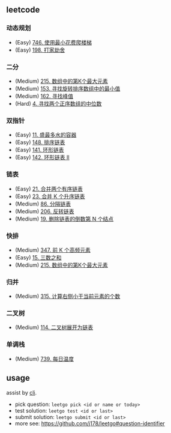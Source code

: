 ## leetcode

### 动态规划

- (Easy) [746. 使用最小花费爬楼梯](https://leetcode.cn/problems/min-cost-climbing-stairs/)
- (Easy) [198. 打家劫舍](https://leetcode.cn/problems/house-robber/)

### 二分

- (Medium) [215. 数组中的第K个最大元素](https://leetcode.cn/problems/kth-largest-element-in-an-array/)
- (Medium) [153. 寻找旋转排序数组中的最小值](https://leetcode.cn/problems/find-minimum-in-rotated-sorted-array/)
- (Medium) [162. 寻找峰值](https://leetcode.cn/problems/find-peak-element/)
- (Hard) [4. 寻找两个正序数组的中位数](https://leetcode.cn/problems/median-of-two-sorted-arrays/)

### 双指针

- (Easy) [11. 盛最多水的容器](https://leetcode.cn/problems/container-with-most-water/)
- (Easy) [148. 排序链表](https://leetcode.cn/problems/sort-list/)
- (Easy) [141. 环形链表](https://leetcode.cn/problems/linked-list-cycle/)
- (Easy) [142. 环形链表 II](https://leetcode.cn/problems/linked-list-cycle-ii/)

### 链表

- (Easy) [21. 合并两个有序链表](https://leetcode.cn/problems/merge-two-sorted-lists/)
- (Easy) [23. 合并 K 个升序链表](https://leetcode.cn/problems/merge-k-sorted-lists/)
- (Medium) [86. 分隔链表](https://leetcode.cn/problems/partition-list/)
- (Medium) [206. 反转链表](https://leetcode.cn/problems/reverse-linked-list/)
- (Medium) [19. 删除链表的倒数第 N 个结点](https://leetcode.cn/problems/remove-nth-node-from-end-of-list/)

### 快排

- (Medium) [347. 前 K 个高频元素](https://leetcode.cn/problems/top-k-frequent-elements/)
- (Easy) [15. 三数之和](https://leetcode.cn/problems/3sum/)
- (Medium) [215. 数组中的第K个最大元素](https://leetcode.cn/problems/kth-largest-element-in-an-array/)

### 归并

- (Medium) [315. 计算右侧小于当前元素的个数](https://leetcode.cn/problems/count-of-smaller-numbers-after-self/)

### 二叉树

- (Medium) [114. 二叉树展开为链表](https://leetcode.cn/problems/flatten-binary-tree-to-linked-list/)

### 单调栈

- (Medium) [739. 每日温度](https://leetcode.cn/problems/daily-temperatures/)

## usage
assist by [cli](https://github.com/j178/leetgo).

- pick question: `leetgo pick <id or name or today>`
- test solution: `leetgo test <id or last>`
- submit solution: `leetgo submit <id or last>`
- more see: https://github.com/j178/leetgo#question-identifier
